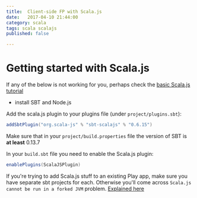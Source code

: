 ```yaml
---
title:  Client-side FP with Scala.js
date:   2017-04-10 21:44:00
category: scala
tags: scala scalajs
published: false

---
```


# Getting started with Scala.js

If any of the below is not working for you, perhaps check the [basic Scala.js tutorial](https://www.scala-js.org/tutorial/basic/)

 - install SBT and Node.js


Add the scala.js plugin to your plugins file (under `project/plugins.sbt`):

```scala
addSbtPlugin("org.scala-js" % "sbt-scalajs" % "0.6.15")
```



Make sure that in your `project/build.properties` file the version of SBT is **at least** 0.13.7

In your `build.sbt` file you need to enable the Scala.js plugin:

```scala
enablePlugins(ScalaJSPlugin)
```

If you're trying to add Scala.js stuff to an existing Play app, make sure you have separate sbt projects for each. Otherwise you'll come across `Scala.js cannot be run in a forked JVM` problem.  [Explained here](https://github.com/scala-js/scala-js/issues/1590#issuecomment-92022209)

